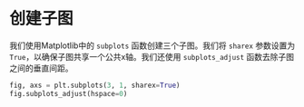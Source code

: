 # 创建子图

我们使用Matplotlib中的 `subplots` 函数创建三个子图。我们将 `sharex` 参数设置为 `True`，以确保子图共享一个公共x轴。我们还使用 `subplots_adjust` 函数去除子图之间的垂直间距。

```python
fig, axs = plt.subplots(3, 1, sharex=True)
fig.subplots_adjust(hspace=0)
```
